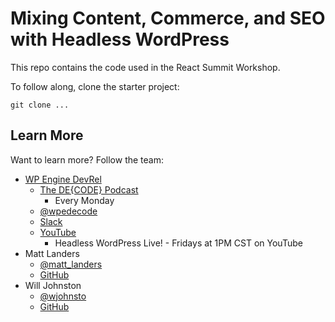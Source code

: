 # Mixing Content, Commerce, and SEO with Headless WordPress

This repo contains the code used in the React Summit Workshop.

To follow along, clone the starter project:

```
git clone ...
```

## Learn More

Want to learn more? Follow the team:

- [WP Engine DevRel](developers.wpengine.com)
  - [The DE{CODE} Podcast](https://developers.wpengine.com/podcast)
    - Every Monday
  - [@wpedecode](https://twitter.com/wpedecode)
  - [Slack](https://join.slack.com/t/headlesswordpress/shared_invite/zt-odnucs8m-9CEZK287t9dkryC5be5I9w)
  - [YouTube](https://www.youtube.com/channel/UCh1WuL54XFb9ZI6m6goFv1g)
    - Headless WordPress Live! - Fridays at 1PM CST on YouTube
- Matt Landers
  - [@matt_landers](https://twitter.com/matt_landers)
  - [GitHub](https://github.com/matt-landers)
- Will Johnston
  - [@wjohnsto](https://twitter.com/wjohnsto)
  - [GitHub](https://github.com/wjohnsto)
